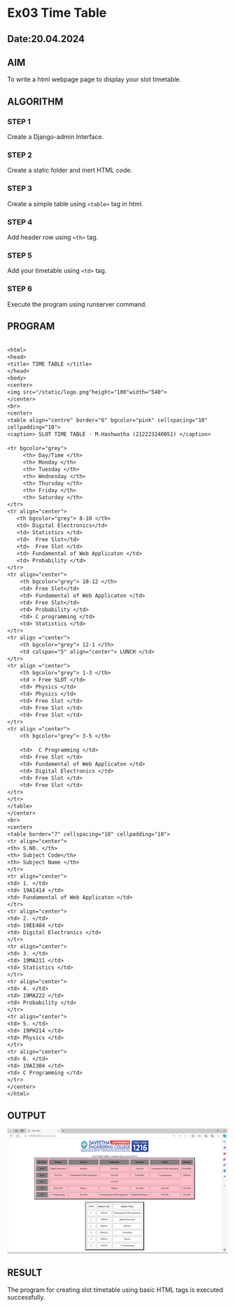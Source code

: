# Ex03 Time Table
## Date:20.04.2024

## AIM
To write a html webpage page to display your slot timetable.

## ALGORITHM
### STEP 1
Create a Django-admin Interface.

### STEP 2
Create a static folder and inert HTML code.

### STEP 3
Create a simple table using ```<table>``` tag in html.

### STEP 4
Add header row using ```<th>``` tag.

### STEP 5
Add your timetable using ```<td>``` tag.

### STEP 6
Execute the program using runserver command.

## PROGRAM
```

<html>
<head>
<title> TIME TABLE </title>   
</head>
<body>
<center>
<img src="/static/logo.png"height="100"width="540">
</center>
<br>
<center>
<table align="centre" border="6" bgcolor="pink" cellspacing="10" cellpadding="10">
<caption> SLOT TIME TABLE - M.Hashwatha (212223240051) </caption>

<tr bgcolor="grey">
     <th> Day/Time </th>
     <th> Monday </th>
     <th> Tuesday </th>
     <th> Wednesday </th>
     <th> Thursday </th>
     <th> Friday </th> 
     <th> Saturday </th>
</tr>
<tr align="center">
   <th bgcolor="grey"> 8-10 </th>
   <td> Digital Electronics</td>
   <td> Statistics </td>
   <td>  Free Slot</td>
   <td>  Free Slot </td>
   <td> Fundamental of Web Applicaton </td>
   <td> Probability </td>
</tr>
<tr align="center">
    <th bgcolor="grey"> 10-12 </th>
    <td> Free Slot</td>
    <td> Fundamental of Web Applicaton </td>
    <td> Free Slot</td>
    <td> Probability </td>
    <td> C programming </td>
    <td> Statistics </td>
</tr>
<tr align ="center">
    <th bgcolor="grey"> 12-1 </th>
    <td colspan="5" align="center"> LUNCH </td>
</tr>
<tr align ="center">
    <th bgcolor="grey"> 1-3 </th>
    <td > Free SLOT </td>
    <td> Physics </td>
    <td> Physics </td>
    <td> Free Slot </td>
    <td> Free Slot </td>
    <td> Free Slot </td>
</tr>
<tr align ="center">
    <th bgcolor="grey"> 3-5 </th>
    
    <td>  C Programming </td>
    <td> Free Slot </td>
    <td> Fundamental of Web Applicaton </td>
    <td> Digital Electronics </td>
    <td> Free Slot </td>
    <td> Free Slot </td>
</tr>
</tr>
</table>
</center>
<br>
<center>
<table border="7" cellspacing="10" cellpadding="10">
<tr align="center">
<th> S.NO. </th>
<th> Subject Code</th>
<th> Subject Name </th>
</tr>
<tr align="center">
<td> 1. </td>
<td> 19AI414 </td>
<td> Fundamental of Web Applicaton </td>
</tr>
<tr align="center">
<td> 2. </td>
<td> 19EE404 </td>
<td> Digital Electronics </td>
</tr>
<tr align="center">
<td> 3. </td>
<td> 19MA211 </td>
<td> Statistics </td>
</tr>
<tr align="center">
<td> 4. </td>
<td> 19MA222 </td>
<td> Probability </td>
</tr>
<tr align="center">
<td> 5. </td>
<td> 19PH214 </td>
<td> Physics </td>
</tr>
<tr align="center">
<td> 6. </td>
<td> 19AI304 </td>
<td> C Programming </td>
</tr>
</center>
</html>

```
## OUTPUT

![alt text](<Screenshot 2024-03-22 082812.png>)

## RESULT
The program for creating slot timetable using basic HTML tags is executed successfully.
